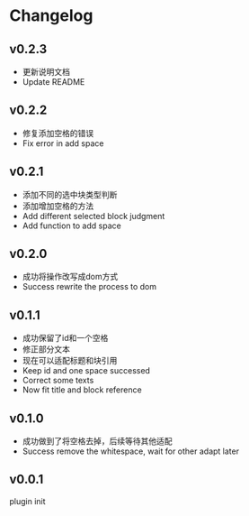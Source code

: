 # Changelog

## v0.2.3

- 更新说明文档
- Update README

## v0.2.2

- 修复添加空格的错误
- Fix error in add space

## v0.2.1

- 添加不同的选中块类型判断
- 添加增加空格的方法
- Add different selected block judgment
- Add function to add space

## v0.2.0

- 成功将操作改写成dom方式
- Success rewrite the process to dom

## v0.1.1

- 成功保留了id和一个空格
- 修正部分文本
- 现在可以适配标题和块引用
- Keep id and one space successed
- Correct some texts
- Now fit title and block reference

## v0.1.0

- 成功做到了将空格去掉，后续等待其他适配
- Success remove the whitespace, wait for other adapt later

## v0.0.1

plugin init